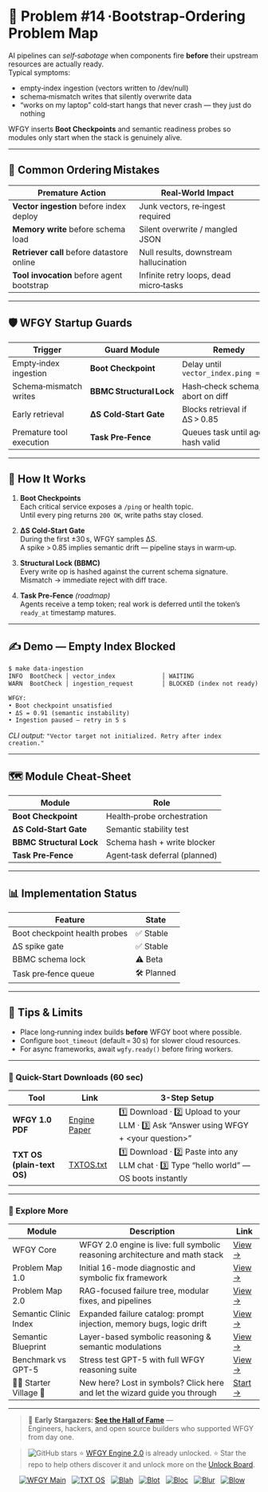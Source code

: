 
# 📒 Problem #14 ·Bootstrap‑Ordering Problem Map

AI pipelines can *self‑sabotage* when components fire **before** their upstream
resources are actually ready.  
Typical symptoms:

* empty‑index ingestion (vectors written to /dev/null)  
* schema‑mismatch writes that silently overwrite data  
* “works on my laptop” cold‑start hangs that never crash — they just do nothing

WFGY inserts **Boot Checkpoints** and semantic readiness probes so modules only
start when the stack is genuinely alive.

---

## 🚨 Common Ordering Mistakes

| Premature Action                              | Real‑World Impact                               |
| --------------------------------------------- | ----------------------------------------------- |
| **Vector ingestion** before index deploy      | Junk vectors, re‑ingest required                |
| **Memory write** before schema load           | Silent overwrite / mangled JSON                 |
| **Retriever call** before datastore online    | Null results, downstream hallucination          |
| **Tool invocation** before agent bootstrap    | Infinite retry loops, dead micro‑tasks          |

---

## 🛡️ WFGY Startup Guards

| Trigger                     | Guard Module           | Remedy                               | Status |
| --------------------------- | ---------------------- | ------------------------------------ | ------ |
| Empty‑index ingestion       | **Boot Checkpoint**    | Delay until `vector_index.ping == OK` | ✅ Stable |
| Schema‑mismatch writes      | **BBMC Structural Lock**| Hash‑check schema; abort on diff     | ⚠️ Beta |
| Early retrieval             | **ΔS Cold‑Start Gate** | Blocks retrieval if ΔS > 0.85         | ✅ Stable |
| Premature tool execution    | **Task Pre‑Fence**     | Queues task until agent hash valid   | 🛠 Planned |

---

## 📝 How It Works

1. **Boot Checkpoints**  
   Each critical service exposes a `/ping` or health topic.  
   Until every ping returns `200 OK`, write paths stay closed.

2. **ΔS Cold‑Start Gate**  
   During the first ±30 s, WFGY samples ΔS.  
   A spike > 0.85 implies semantic drift — pipeline stays in warm‑up.

3. **Structural Lock (BBMC)**  
   Every write op is hashed against the current schema signature.  
   Mismatch → immediate reject with diff trace.

4. **Task Pre‑Fence** *(roadmap)*  
   Agents receive a temp token; real work is deferred until the token’s
   `ready_at` timestamp matures.

---

## ✍️ Demo — Empty Index Blocked

```txt
$ make data‑ingestion
INFO  BootCheck │ vector_index             │ WAITING
WARN  BootCheck │ ingestion_request        │ BLOCKED (index not ready)

WFGY:
• Boot checkpoint unsatisfied  
• ΔS = 0.91 (semantic instability)  
• Ingestion paused — retry in 5 s
````

*CLI output:*
`"Vector target not initialized. Retry after index creation."`

---

## 🗺️ Module Cheat‑Sheet

| Module                   | Role                          |
| ------------------------ | ----------------------------- |
| **Boot Checkpoint**      | Health‑probe orchestration    |
| **ΔS Cold‑Start Gate**   | Semantic stability test       |
| **BBMC Structural Lock** | Schema hash + write blocker   |
| **Task Pre‑Fence**       | Agent‑task deferral (planned) |

---

## 📊 Implementation Status

| Feature                       | State      |
| ----------------------------- | ---------- |
| Boot checkpoint health probes | ✅ Stable   |
| ΔS spike gate                 | ✅ Stable   |
| BBMC schema lock              | ⚠️ Beta    |
| Task pre‑fence queue          | 🛠 Planned |

---

## 📝 Tips & Limits

* Place long‑running index builds **before** WFGY boot where possible.
* Configure `boot_timeout` (default = 30 s) for slower cloud resources.
* For async frameworks, await `wgfy.ready()` before firing workers.

---

### 🔗 Quick-Start Downloads (60 sec)

| Tool | Link | 3-Step Setup |
|------|------|--------------|
| **WFGY 1.0 PDF** | [Engine Paper](https://github.com/onestardao/WFGY/blob/main/I_am_not_lizardman/WFGY_All_Principles_Return_to_One_v1.0_PSBigBig_Public.pdf) | 1️⃣ Download · 2️⃣ Upload to your LLM · 3️⃣ Ask “Answer using WFGY + \<your question>” |
| **TXT OS (plain-text OS)** | [TXTOS.txt](https://github.com/onestardao/WFGY/blob/main/OS/TXTOS.txt) | 1️⃣ Download · 2️⃣ Paste into any LLM chat · 3️⃣ Type “hello world” — OS boots instantly |

---

### 🧭 Explore More

| Module                | Description                                              | Link     |
|-----------------------|----------------------------------------------------------|----------|
| WFGY Core             | WFGY 2.0 engine is live: full symbolic reasoning architecture and math stack | [View →](https://github.com/onestardao/WFGY/tree/main/core/README.md) |
| Problem Map 1.0       | Initial 16-mode diagnostic and symbolic fix framework    | [View →](https://github.com/onestardao/WFGY/tree/main/ProblemMap/README.md) |
| Problem Map 2.0       | RAG-focused failure tree, modular fixes, and pipelines   | [View →](https://github.com/onestardao/WFGY/blob/main/ProblemMap/rag-architecture-and-recovery.md) |
| Semantic Clinic Index | Expanded failure catalog: prompt injection, memory bugs, logic drift | [View →](https://github.com/onestardao/WFGY/blob/main/ProblemMap/SemanticClinicIndex.md) |
| Semantic Blueprint    | Layer-based symbolic reasoning & semantic modulations   | [View →](https://github.com/onestardao/WFGY/tree/main/SemanticBlueprint/README.md) |
| Benchmark vs GPT-5    | Stress test GPT-5 with full WFGY reasoning suite         | [View →](https://github.com/onestardao/WFGY/tree/main/benchmarks/benchmark-vs-gpt5/README.md) |
| 🧙‍♂️ Starter Village 🏡 | New here? Lost in symbols? Click here and let the wizard guide you through | [Start →](https://github.com/onestardao/WFGY/blob/main/StarterVillage/README.md) |

---

> 👑 **Early Stargazers: [See the Hall of Fame](https://github.com/onestardao/WFGY/tree/main/stargazers)** —  
> Engineers, hackers, and open source builders who supported WFGY from day one.

> <img src="https://img.shields.io/github/stars/onestardao/WFGY?style=social" alt="GitHub stars"> ⭐ [WFGY Engine 2.0](https://github.com/onestardao/WFGY/blob/main/core/README.md) is already unlocked. ⭐ Star the repo to help others discover it and unlock more on the [Unlock Board](https://github.com/onestardao/WFGY/blob/main/STAR_UNLOCKS.md).

<div align="center">

[![WFGY Main](https://img.shields.io/badge/WFGY-Main-red?style=flat-square)](https://github.com/onestardao/WFGY)
&nbsp;
[![TXT OS](https://img.shields.io/badge/TXT%20OS-Reasoning%20OS-orange?style=flat-square)](https://github.com/onestardao/WFGY/tree/main/OS)
&nbsp;
[![Blah](https://img.shields.io/badge/Blah-Semantic%20Embed-yellow?style=flat-square)](https://github.com/onestardao/WFGY/tree/main/OS/BlahBlahBlah)
&nbsp;
[![Blot](https://img.shields.io/badge/Blot-Persona%20Core-green?style=flat-square)](https://github.com/onestardao/WFGY/tree/main/OS/BlotBlotBlot)
&nbsp;
[![Bloc](https://img.shields.io/badge/Bloc-Reasoning%20Compiler-blue?style=flat-square)](https://github.com/onestardao/WFGY/tree/main/OS/BlocBlocBloc)
&nbsp;
[![Blur](https://img.shields.io/badge/Blur-Text2Image%20Engine-navy?style=flat-square)](https://github.com/onestardao/WFGY/tree/main/OS/BlurBlurBlur)
&nbsp;
[![Blow](https://img.shields.io/badge/Blow-Game%20Logic-purple?style=flat-square)](https://github.com/onestardao/WFGY/tree/main/OS/BlowBlowBlow)
&nbsp;
</div>




